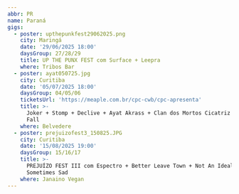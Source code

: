 ```yaml
---
abbr: PR
name: Paraná
gigs:
  - poster: upthepunkfest29062025.png
    city: Maringá
    date: '29/06/2025 18:00'
    daysGroup: 27/28/29
    title: UP THE PUNX FEST com Surface + Leepra
    where: Tribos Bar
  - poster: ayat050725.jpg
    city: Curitiba
    date: '05/07/2025 18:00'
    daysGroup: 04/05/06
    ticketsUrl: 'https://meaple.com.br/cpc-cwb/cpc-apresenta'
    title: >-
      Joker + Stomp + Declive + Ayat Akrass + Clan dos Mortos Cicatriz + Your
      Fall
    where: Belvedere
  - poster: prejuizofest3_150825.JPG
    city: Curitiba
    date: '15/08/2025 19:00'
    daysGroup: 15/16/17
    title: >-
      PREJUÍZO FEST III com Espectro + Better Leave Town + Not An Ideal Boy +
      Sometimes Sad
    where: Janaino Vegan
---
```


